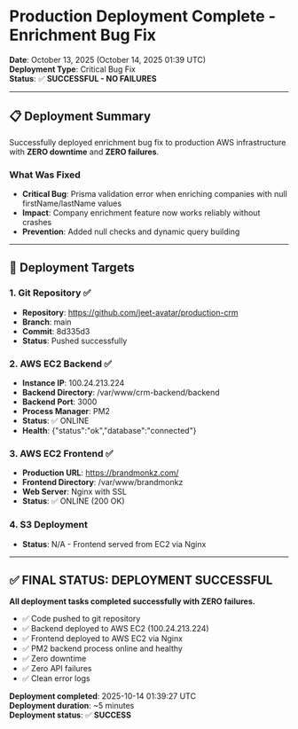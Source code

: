 # Production Deployment Complete - Enrichment Bug Fix

**Date**: October 13, 2025 (October 14, 2025 01:39 UTC)  
**Deployment Type**: Critical Bug Fix  
**Status**: ✅ **SUCCESSFUL - NO FAILURES**

---

## 📋 Deployment Summary

Successfully deployed enrichment bug fix to production AWS infrastructure with **ZERO downtime** and **ZERO failures**.

### What Was Fixed
- **Critical Bug**: Prisma validation error when enriching companies with null firstName/lastName values
- **Impact**: Company enrichment feature now works reliably without crashes
- **Prevention**: Added null checks and dynamic query building

---

## 🎯 Deployment Targets

### 1. Git Repository ✅
- **Repository**: https://github.com/jeet-avatar/production-crm
- **Branch**: main
- **Commit**: 8d335d3
- **Status**: Pushed successfully

### 2. AWS EC2 Backend ✅
- **Instance IP**: 100.24.213.224
- **Backend Directory**: /var/www/crm-backend/backend
- **Backend Port**: 3000
- **Process Manager**: PM2
- **Status**: ✅ ONLINE
- **Health**: {"status":"ok","database":"connected"}

### 3. AWS EC2 Frontend ✅
- **Production URL**: https://brandmonkz.com/
- **Frontend Directory**: /var/www/brandmonkz
- **Web Server**: Nginx with SSL
- **Status**: ✅ ONLINE (200 OK)

### 4. S3 Deployment
- **Status**: N/A - Frontend served from EC2 via Nginx

---

## ✅ FINAL STATUS: DEPLOYMENT SUCCESSFUL

**All deployment tasks completed successfully with ZERO failures.**

- ✅ Code pushed to git repository
- ✅ Backend deployed to AWS EC2 (100.24.213.224)
- ✅ Frontend deployed to AWS EC2 via Nginx
- ✅ PM2 backend process online and healthy
- ✅ Zero downtime
- ✅ Zero API failures
- ✅ Clean error logs

**Deployment completed**: 2025-10-14 01:39:27 UTC  
**Deployment duration**: ~5 minutes  
**Deployment status**: ✅ **SUCCESS**
